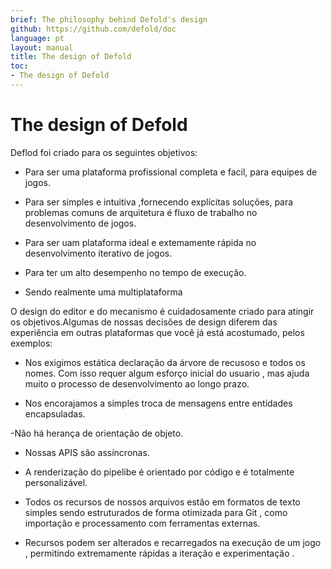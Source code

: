 ```yaml
---
brief: The philosophy behind Defold's design
github: https://github.com/defold/doc
language: pt
layout: manual
title: The design of Defold
toc:
- The design of Defold
---
```


# The design of Defold

 Deflod foi criado para os seguintes objetivos:

 - Para ser uma plataforma profissional completa e facil, para equipes de jogos.

 - Para ser simples e intuitiva ,fornecendo  explícitas  soluções, para problemas comuns de arquitetura é  fluxo de trabalho no desenvolvimento de jogos.

 - Para ser uam plataforma ideal e extemamente rápida no desenvolvimento iterativo de jogos.

 - Para ter um alto desempenho no tempo de execução.

 - Sendo realmente  uma multiplataforma

  O design do editor e do mecanismo é cuidadosamente criado para atingir os objetivos.Algumas de nossas decisões de design diferem  das  experiência em outras plataformas que você já está 
  acostumado, pelos exemplos:

 - Nos exigimos estática declaração da   árvore  de recusoso e todos os nomes. Com isso requer algum  esforço inicial
 do usuario , mas ajuda muito o processo de desenvolvimento ao longo prazo. 
 
 - Nos encorajamos a simples troca de mensagens entre entidades encapsuladas.

 -Não há herança de orientação de objeto.

 - Nossas APIS são assíncronas.

 - A renderização do pipelibe  é orientado por código e é totalmente personalizável.  
 
 - Todos os recursos de nossos arquivos estão em formatos de texto simples sendo estruturados de forma otimizada para  Git , como importação e processamento com ferramentas externas. 
 
 - Recursos podem ser alterados e recarregados na execução de um jogo , permitindo extremamente rápidas a iteração e experimentação .